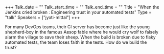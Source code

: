 +++
Talk_date = ""
Talk_start_time = ""
Talk_end_time = ""
Title = "When the Jenkins cried broken : Engineering trust in your automated tests"
Type = "talk"
Speakers = ["jyoti-mittal"]
+++

For many DevOps teams, their CI server has become just like the young shepherd-boy in the famous Aesop fable where he would cry wolf to falsely alarm the village to save their sheep. When the build is broken due to flaky automated tests, the team loses faith in the tests. How do we build the trust?
